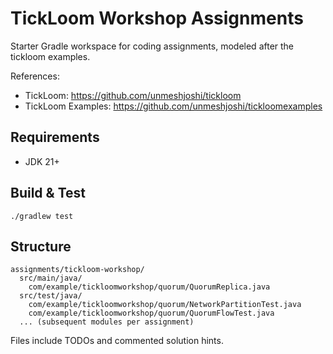 TickLoom Workshop Assignments
=============================

Starter Gradle workspace for coding assignments, modeled after the tickloom examples.

References:
- TickLoom: https://github.com/unmeshjoshi/tickloom
- TickLoom Examples: https://github.com/unmeshjoshi/tickloomexamples

Requirements
------------
- JDK 21+

Build & Test
------------
```
./gradlew test
```

Structure
---------
```
assignments/tickloom-workshop/
  src/main/java/
    com/example/tickloomworkshop/quorum/QuorumReplica.java
  src/test/java/
    com/example/tickloomworkshop/quorum/NetworkPartitionTest.java
    com/example/tickloomworkshop/quorum/QuorumFlowTest.java
  ... (subsequent modules per assignment)
```

Files include TODOs and commented solution hints.



